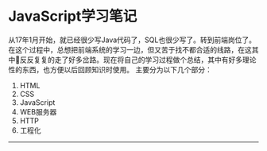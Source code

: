 # JavaScript学习笔记

从17年1月开始，就已经很少写Java代码了，SQL也很少写了。转到前端岗位了。在这个过程中，总想把前端系统的学习一边，但又苦于找不都合适的线路，在这其中反反复复的走了好多岔路。现在将自己的学习过程做个总结，其中有好多理论性的东西，也方便以后回顾知识时使用。
主要分为以下几个部分：
1. HTML
2. CSS
3. JavaScript
4. WEB服务器
5. HTTP
6. 工程化

-----

